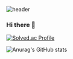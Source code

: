 ![header](https://capsule-render.vercel.app/api?type=waving&color=auto&height=300&section=header&text=capsule%20render&fontSize=90)
### Hi there 👋

[![Solved.ac Profile](http://mazassumnida.wtf/api/generate_badge?boj=uUZINN)](https://solved.ac/uUZINN)<br/>

![Anurag's GitHub stats](https://github-readme-stats.vercel.app/api?username=uUZINN&show_icons=true&theme=radical)

<!--
**uUZINN/uUZINN** is a ✨ _special_ ✨ repository because its `README.md` (this file) appears on your GitHub profile.

Here are some ideas to get you started:

- 🔭 I’m currently working on ...
- 🌱 I’m currently learning ...
- 👯 I’m looking to collaborate on ...
- 🤔 I’m looking for help with ...
- 💬 Ask me about ...
- 📫 How to reach me: ...
- 😄 Pronouns: ...
- ⚡ Fun fact: ...
-->

